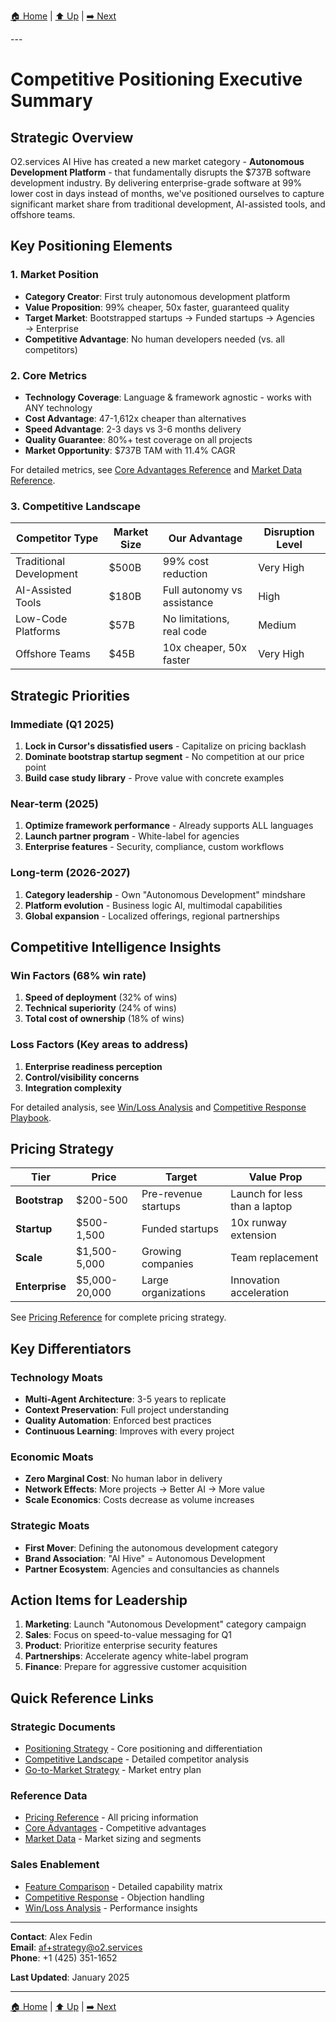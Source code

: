 [🏠 Home](../../README.md) | [⬆️ Up](index.md) | [➡️ Next](01-positioning-strategy.md)

<link rel="stylesheet" href="../../assets/css/styles.css">
---

# Competitive Positioning Executive Summary

## Strategic Overview

O2.services AI Hive has created a new market category - **Autonomous Development Platform** - that fundamentally disrupts the $737B software development industry. By delivering enterprise-grade software at 99% lower cost in days instead of months, we've positioned ourselves to capture significant market share from traditional development, AI-assisted tools, and offshore teams.

## Key Positioning Elements

### 1. Market Position
- **Category Creator**: First truly autonomous development platform
- **Value Proposition**: 99% cheaper, 50x faster, guaranteed quality
- **Target Market**: Bootstrapped startups → Funded startups → Agencies → Enterprise
- **Competitive Advantage**: No human developers needed (vs. all competitors)

### 2. Core Metrics
- **Technology Coverage**: Language & framework agnostic - works with ANY technology
- **Cost Advantage**: 47-1,612x cheaper than alternatives
- **Speed Advantage**: 2-3 days vs 3-6 months delivery
- **Quality Guarantee**: 80%+ test coverage on all projects
- **Market Opportunity**: $737B TAM with 11.4% CAGR

For detailed metrics, see [Core Advantages Reference](data/core-advantages.md) and [Market Data Reference](data/market-data-reference.md).

### 3. Competitive Landscape

<div class="mermaid-diagram-wrapper">

| Competitor Type | Market Size | Our Advantage | Disruption Level |
|-----------------|-------------|---------------|------------------|
| Traditional Development | $500B | 99% cost reduction | Very High |
| AI-Assisted Tools | $180B | Full autonomy vs assistance | High |
| Low-Code Platforms | $57B | No limitations, real code | Medium |
| Offshore Teams | $45B | 10x cheaper, 50x faster | Very High |

</div>

## Strategic Priorities

### Immediate (Q1 2025)
1. **Lock in Cursor's dissatisfied users** - Capitalize on pricing backlash
2. **Dominate bootstrap startup segment** - No competition at our price point
3. **Build case study library** - Prove value with concrete examples

### Near-term (2025)
1. **Optimize framework performance** - Already supports ALL languages
2. **Launch partner program** - White-label for agencies
3. **Enterprise features** - Security, compliance, custom workflows

### Long-term (2026-2027)
1. **Category leadership** - Own "Autonomous Development" mindshare
2. **Platform evolution** - Business logic AI, multimodal capabilities
3. **Global expansion** - Localized offerings, regional partnerships

## Competitive Intelligence Insights

### Win Factors (68% win rate)
1. **Speed of deployment** (32% of wins)
2. **Technical superiority** (24% of wins)
3. **Total cost of ownership** (18% of wins)

### Loss Factors (Key areas to address)
1. **Enterprise readiness perception**
2. **Control/visibility concerns**
3. **Integration complexity**

For detailed analysis, see [Win/Loss Analysis](08-win-loss-analysis.md) and [Competitive Response Playbook](07-competitive-response.md).

## Pricing Strategy

<div class="mermaid-diagram-wrapper">

| Tier | Price | Target | Value Prop |
|------|-------|--------|------------|
| **Bootstrap** | $200-500 | Pre-revenue startups | Launch for less than a laptop |
| **Startup** | $500-1,500 | Funded startups | 10x runway extension |
| **Scale** | $1,500-5,000 | Growing companies | Team replacement |
| **Enterprise** | $5,000-20,000 | Large organizations | Innovation acceleration |

</div>

See [Pricing Reference](data/pricing-reference.md) for complete pricing strategy.

## Key Differentiators

### Technology Moats
- **Multi-Agent Architecture**: 3-5 years to replicate
- **Context Preservation**: Full project understanding
- **Quality Automation**: Enforced best practices
- **Continuous Learning**: Improves with every project

### Economic Moats
- **Zero Marginal Cost**: No human labor in delivery
- **Network Effects**: More projects → Better AI → More value
- **Scale Economics**: Costs decrease as volume increases

### Strategic Moats
- **First Mover**: Defining the autonomous development category
- **Brand Association**: "AI Hive" = Autonomous Development
- **Partner Ecosystem**: Agencies and consultancies as channels

## Action Items for Leadership

1. **Marketing**: Launch "Autonomous Development" category campaign
2. **Sales**: Focus on speed-to-value messaging for Q1
3. **Product**: Prioritize enterprise security features
4. **Partnerships**: Accelerate agency white-label program
5. **Finance**: Prepare for aggressive customer acquisition

## Quick Reference Links

### Strategic Documents
- [Positioning Strategy](01-positioning-strategy.md) - Core positioning and differentiation
- [Competitive Landscape](02-competitive-landscape.md) - Detailed competitor analysis
- [Go-to-Market Strategy](06-go-to-market-positioning.md) - Market entry plan

### Reference Data
- [Pricing Reference](data/pricing-reference.md) - All pricing information
- [Core Advantages](data/core-advantages.md) - Competitive advantages
- [Market Data](data/market-data-reference.md) - Market sizing and segments

### Sales Enablement
- [Feature Comparison](04-feature-comparison.md) - Detailed capability matrix
- [Competitive Response](07-competitive-response.md) - Objection handling
- [Win/Loss Analysis](08-win-loss-analysis.md) - Performance insights

---

**Contact**: Alex Fedin<br/>
**Email**: af+strategy@o2.services<br/>
**Phone**: +1 (425) 351-1652

**Last Updated**: January 2025

---

[🏠 Home](../../README.md) | [⬆️ Up](index.md) | [➡️ Next](01-positioning-strategy.md)
